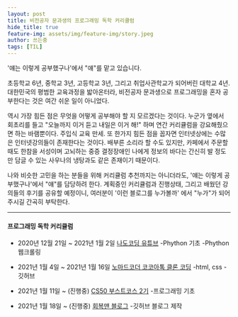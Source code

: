 ```yaml
---
layout: post
title: 비전공자 문과생의 프로그래밍 독학 커리큘럼
hide_title: true
feature-img: assets/img/feature-img/story.jpeg
author: 쓰는중
tags: [TIL]
---
```


<span>'얘는 이렇게 공부했구나'에서 "얘"를 맡고 있습니다.</span>

초등학교 6년, 중학교 3년, 고등학교 3년, 그리고 취업사관학교가 되어버린 대학교 4년.
대한민국의 평범한 교육과정을 밟아온터라, 비전공자 문과생으로 프로그래밍을 혼자 공부한다는 것은 여간 쉬운 일이 아니었다.

역시 가장 힘든 점은 무엇을 어떻게 공부해야 할 지 모르겠다는 것이다. 누군가 옆에서 회초리를 들고 "오늘까지 이거 듣고 내일은 이거 해!" 하며 연간 커리큘럼을 강요해줬으면 하는 바램뿐이다. 주입식 교육 만세.
또 한가지 힘든 점을 꼽자면 인터넷상에는 수많은 인터넷강의들이 존재한다는 것이다. 배부른 소리라 할 수도 있지만, 카페에서 주문할 때도 한참을 서성이며 고뇌하는 중증 결정장애인 나에게 정보의 바다는 간신히 발 정도만 담글 수 있는 사우나의 냉탕과도 같은 존재이기 때문이다.

나와 비슷한 고민을 하는 분들을 위해 커리큘럼 추천까지는 아니더라도, '얘는 이렇게 공부했구나'에서 "얘"를 담당하려 한다. 계획중인 커리큘럼과 진행상태, 그리고 배웠던 강의들의 후기를 공유할 예정이니, 여러분이 '이런 블로그를 누가볼까' 에서 "누가"가 되어주시길 간곡히 부탁한다.

---

#### 프로그래밍 독학 커리큘럼

- 2020년 12월 21일 ~ 2021년 1월 2일
  [나도코딩 유튜브](https://www.youtube.com/watch?v=kWiCuklohdY&list=PLMsa_0kAjjrd8hYYCwbAuDsXZmHpqHvlV)
  -Phython 기초
  -Phython 웹크롤링

- 2021년 1월 4일 ~ 2021년 1월 16일
  [노마드코더 코코아톡 클론 코딩](https://nomadcoders.co/kokoa-clone/lobby)
  -html, css -깃허브

- 2021년 1월 11일 ~ (진행중)
  [CS50 부스트코스 2기](https://www.boostcourse.org/study-cs50-2nd) -프로그래밍 기초

- 2021년 1월 18일 ~ (진행중)
  [회복맨 블로그](http://recoveryman.tistory.com/321) -깃허브 블로그 제작
